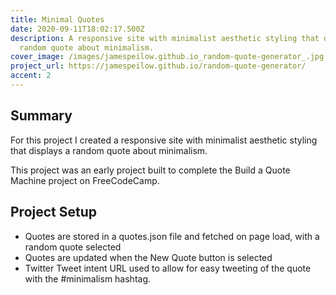 ```yaml
---
title: Minimal Quotes
date: 2020-09-11T18:02:17.500Z
description: A responsive site with minimalist aesthetic styling that displays a
  random quote about minimalism.
cover_image: /images/jamespeilow.github.io_random-quote-generator_.jpg
project_url: https://jamespeilow.github.io/random-quote-generator/
accent: 2
---
```


## Summary

For this project I created a responsive site with minimalist aesthetic styling that displays a random quote about minimalism.

This project was an early project built to complete the Build a Quote Machine project on FreeCodeCamp.

## Project Setup

- Quotes are stored in a quotes.json file and fetched on page load, with a random quote selected
- Quotes are updated when the New Quote button is selected
- Twitter Tweet intent URL used to allow for easy tweeting of the quote with the #minimalism hashtag.
